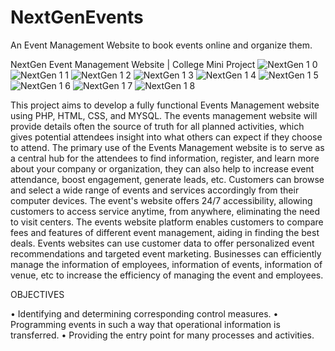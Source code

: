 # NextGenEvents
An Event Management Website to book events online and organize them.

NextGen Event Management Website | College Mini Project
![NextGen 1 0](https://github.com/ChrisJoeT/NextGenEvents/assets/94181368/69ea33f4-f392-41e2-9ea8-7ae3f3d5cf9f)
![NextGen 1 1](https://github.com/ChrisJoeT/NextGenEvents/assets/94181368/bf1e88e5-a6cb-4984-8c27-1e2ac7e303df)
![NextGen 1 2](https://github.com/ChrisJoeT/NextGenEvents/assets/94181368/d98e16f7-a235-4f0c-96ec-172c7b79a4bd)
![NextGen 1 3](https://github.com/ChrisJoeT/NextGenEvents/assets/94181368/000e7c6b-160e-47bc-99b0-bf5b69319987)
![NextGen 1 4](https://github.com/ChrisJoeT/NextGenEvents/assets/94181368/5da6009d-2e25-4c11-bee8-bc802806bc49)
![NextGen 1 5](https://github.com/ChrisJoeT/NextGenEvents/assets/94181368/bda60dd1-bb6b-4062-8d55-04e72c8da0cf)
![NextGen 1 6](https://github.com/ChrisJoeT/NextGenEvents/assets/94181368/a6082639-84b5-4d86-83f2-b6889ce865ae)
![NextGen 1 7](https://github.com/ChrisJoeT/NextGenEvents/assets/94181368/329fa8b4-9f60-43a0-9c10-91920714251e)
![NextGen 1 8](https://github.com/ChrisJoeT/NextGenEvents/assets/94181368/557536e3-f7a4-41d8-a5ce-0c65a18e64b5)

This project aims to develop a fully functional Events Management website using PHP, HTML, CSS, and MYSQL. The events management website will provide details often the source of truth for all planned activities, which gives potential attendees insight into what others can expect if they choose to attend.
The primary use of the Events Management website is to serve as a central hub for the attendees to find information, register, and learn more about your company or organization, they can also help to increase event attendance, boost engagement, generate leads, etc. Customers can browse and select a wide range of events and services accordingly from their computer devices. The event's website offers 24/7 accessibility, allowing customers to access service anytime, from anywhere, eliminating the need to visit centers.
The events website platform enables customers to compare fees and features of different event management, aiding in finding the best deals. Events websites can use customer data to offer personalized event recommendations and targeted event marketing.
Businesses can efficiently manage the information of employees, information of events, information of venue, etc to increase the efficiency of managing the event and employees.

OBJECTIVES

• Identifying and determining corresponding control measures.
• Programming events in such a way that operational information is transferred.
• Providing the entry point for many processes and activities.
